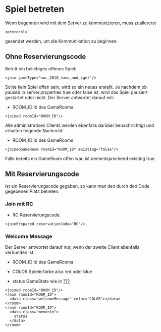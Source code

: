 # Spiel betreten

Wenn begonnen wird mit dem Server zu kommunizieren, muss zuallererst

    <protocol>

gesendet werden, um die Kommunikation zu beginnen.

## Ohne Reservierungscode

Betritt ein beliebiges offenes Spiel:

    <join gameType="swc_2018_hase_und_igel"/>

Sollte kein Spiel offen sein, wird so ein neues erstellt. Je nachdem ob
paused in server.properties true oder false ist, wird das Spiel pausiert
gestartet oder nicht. Der Server antwortet darauf mit:

-   ROOM\_ID Id des GameRooms

<!-- -->

    <joined roomId="ROOM_ID"/>

Alle administrativen Clients werden ebenfalls darüber benachrichtigt und
erhalten folgende Nachricht:

-   ROOM\_ID Id des GameRooms

<!-- -->

    <joinedGameRoom roomId="ROOM_ID" existing="false"/>

Falls bereits ein GameRoom offen war, ist dementsprechend existing true.

## Mit Reservierungscode

Ist ein Reservierungscode gegeben, so kann man den durch den Code
gegebenen Platz betreten.

### Join mit RC

-   RC Reservierungscode

<!-- -->

    <joinPrepared reservationCode="RC"/>

### Welcome Message

Der Server antwortet darauf nur, wenn der zweite Client ebenfalls
verbunden ist:

-   ROOM\_ID Id des GameRooms

-   COLOR Spielerfarbe also red oder blue

-   status GameState wie in [???](#status)

<!-- -->

    <joined roomId="ROOM_ID"/>
    <room roomId="ROOM_ID">
      <data class="welcomeMessage" color="COLOR"></data>
    </room>
    <room roomId="ROOM_ID">
      <data class="memento">
        status
      </data>
    </room>
